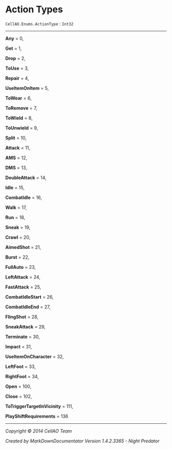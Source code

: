 # Action Types #
`CellAO.Enums.ActionType`   : `Int32`  

----------


**Any** = 0,

**Get** = 1,

**Drop** = 2,

**ToUse** = 3,

**Repair** = 4,

**UseItemOnItem** = 5,

**ToWear** = 6,

**ToRemove** = 7,

**ToWield** = 8,

**ToUnwield** = 9,

**Split** = 10,

**Attack** = 11,

**AMS** = 12,

**DMS** = 13,

**DoubleAttack** = 14,

**Idle** = 15,

**CombatIdle** = 16,

**Walk** = 17,

**Run** = 18,

**Sneak** = 19,

**Crawl** = 20,

**AimedShot** = 21,

**Burst** = 22,

**FullAuto** = 23,

**LeftAttack** = 24,

**FastAttack** = 25,

**CombatIdleStart** = 26,

**CombatIdleEnd** = 27,

**FlingShot** = 28,

**SneakAttack** = 29,

**Terminate** = 30,

**Impact** = 31,

**UseItemOnCharacter** = 32,

**LeftFoot** = 33,

**RightFoot** = 34,

**Open** = 100,

**Close** = 102,

**ToTriggerTargetInVicinity** = 111,

**PlayShiftRequirements** = 136


----------

*Copyright © 2014 CellAO Team*

*Created by MarkDownDocumentator Version 1.4.2.3365 - Night Predator*


